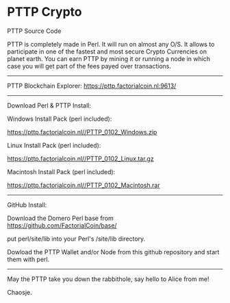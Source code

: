 # PTTP Crypto

PTTP Source Code

PTTP is completely made in Perl. It will run on almost any O/S.
It allows to participate in one of the fastest and most secure Crypto Currencies on planet earth.
You can earn PTTP by mining it or running a node in which case you will get part of the fees payed over transactions.

<hr>

PTTP Blockchain Explorer: https://pttp.factorialcoin.nl:9613/

<hr>

Download Perl & PTTP Install:


Windows Install Pack (perl included):

  https://pttp.factorialcoin.nl//PTTP_0102_Windows.zip

Linux Install Pack (perl included):

  https://pttp.factorialcoin.nl//PTTP_0102_Linux.tar.gz

Macintosh Install Pack (perl included):

  https://pttp.factorialcoin.nl//PTTP_0102_Macintosh.rar

<hr>

GitHub Install:

Download the Domero Perl base from https://github.com/FactorialCoin/base/

put perl/site/lib into your Perl's /site/lib directory.

Dowload the PTTP Wallet and/or Node from this github repository and start them with perl. 

<hr>

May the PTTP take you down the rabbithole, say hello to Alice from me!

Chaosje.
